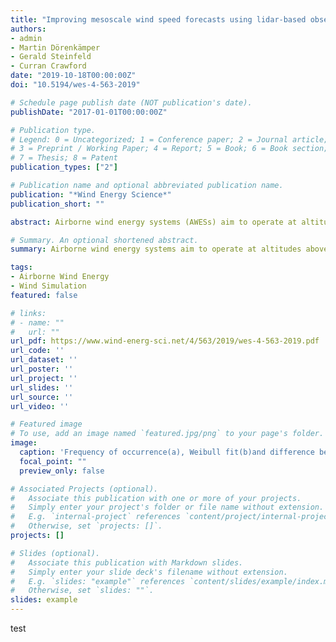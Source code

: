 ```yaml
---
title: "Improving mesoscale wind speed forecasts using lidar-based observation nudging for airborne wind energy systems"
authors:
- admin
- Martin Dörenkämper
- Gerald Steinfeld
- Curran Crawford
date: "2019-10-18T00:00:00Z"
doi: "10.5194/wes-4-563-2019"

# Schedule page publish date (NOT publication's date).
publishDate: "2017-01-01T00:00:00Z"

# Publication type.
# Legend: 0 = Uncategorized; 1 = Conference paper; 2 = Journal article;
# 3 = Preprint / Working Paper; 4 = Report; 5 = Book; 6 = Book section;
# 7 = Thesis; 8 = Patent
publication_types: ["2"]

# Publication name and optional abbreviated publication name.
publication: "*Wind Energy Science*"
publication_short: ""

abstract: Airborne wind energy systems (AWESs) aim to operate at altitudes above conventional wind turbines where reliable high-resolution wind data are scarce. Wind light detection and ranging (lidar) measurements and mesoscale models both have their advantages and disadvantages when assessing the wind resource at such heights. This study investigates whether assimilating measurements into the mesoscale Weather Research and Forecasting (WRF) model using observation nudging generates a more accurate, complete data set. The impact of continuous observation nudging at multiple altitudes on simulated wind conditions is compared to an unnudged reference run and to the lidar measurements themselves. We compare the impact on wind speed and direction for individual days, average diurnal variability and long-term statistics. Finally, wind speed data are used to estimate the optimal traction power and operating altitudes of AWES. Observation nudging improves the WRF accuracy at the measurement location. Close to the surface the impact of nudging is limited as effects of the air–surface interaction dominate but becomes more prominent at mid-altitudes and decreases towards high altitudes. The wind speed frequency distribution shows a multi-modality caused by changing atmospheric stability conditions. Therefore, wind speed profiles are categorized into various stability conditions. Based on a simplified AWES model, the most probable optimal altitude is between 200 and 600 m. This wide range of heights emphasizes the benefit of such systems to dynamically adjust their operating altitude.

# Summary. An optional shortened abstract.
summary: Airborne wind energy systems aim to operate at altitudes above conventional wind turbines where reliable high-resolution wind data are scarce. Wind measurements and computational simulations both have advantages and disadvantages when assessing the wind resource at such heights. This article investigates whether assimilating measurements into the model generates a more accurate wind data set up to 1100 m. These wind data sets are used to estimate optimal AWES operating altitudes and power.

tags:
- Airborne Wind Energy
- Wind Simulation
featured: false

# links:
# - name: ""
#   url: ""
url_pdf: https://www.wind-energ-sci.net/4/563/2019/wes-4-563-2019.pdf
url_code: ''
url_dataset: ''
url_poster: ''
url_project: ''
url_slides: ''
url_source: ''
url_video: ''

# Featured image
# To use, add an image named `featured.jpg/png` to your page's folder. 
image:
  caption: 'Frequency of occurrence(a), Weibull fit(b)and difference between the two(c)for the 6-month lidar measurements (top row),6-month OBS model (second row), 6-month NoOBS model (third row) and 12-month NoOBS (bottom row). All data (not filtered by lidardata availability) were used for the WRF data set.'
  focal_point: ""
  preview_only: false

# Associated Projects (optional).
#   Associate this publication with one or more of your projects.
#   Simply enter your project's folder or file name without extension.
#   E.g. `internal-project` references `content/project/internal-project/index.md`.
#   Otherwise, set `projects: []`.
projects: []

# Slides (optional).
#   Associate this publication with Markdown slides.
#   Simply enter your slide deck's filename without extension.
#   E.g. `slides: "example"` references `content/slides/example/index.md`.
#   Otherwise, set `slides: ""`.
slides: example
---
```


test

